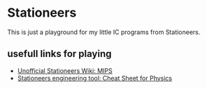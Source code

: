 # Stationeers
This is just a playground for my little IC programs from Stationeers.

## usefull links for playing
* [Unofficial Stationeers Wiki: MIPS](https://stationeers-wiki.com/MIPS)
* [Stationeers engineering tool: Cheat Sheet for Physics](https://docs.google.com/spreadsheets/d/1QF-nbW7fUMBaZzKwUp9smkQxVwfxMicF7FhgRFf7-Tw/edit#gid=2130704029)

